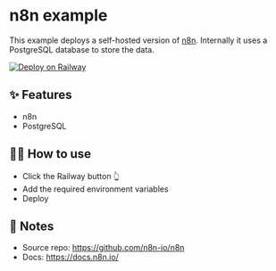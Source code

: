 # n8n example

This example deploys a self-hosted version of [n8n](https://n8n.io/). Internally it uses a PostgreSQL database to store the data.

[![Deploy on Railway](https://railway.app/button.svg)](https://railway.app/new/template?template=https%3A%2F%2Fgithub.com%2Fmcmx%2Fn8n-railway-starters&plugins=postgresql&envs=USERNAME%2CPASSWORD%2CPORT%2CN8N_ENCRYPTION_KEY&PORTDesc=The+port+to+listen+on.+%28You+don%27t+need+to+change%29&PORTDefault=5678&N8N_ENCRYPTION_KEYDesc=Encryption%20key%20%28store%20it%20well%20and%20secure%29)




## ✨ Features

- n8n
- PostgreSQL

## 💁‍♀️ How to use

- Click the Railway button 👆
- Add the required environment variables
- Deploy

## 📝 Notes

- Source repo: https://github.com/n8n-io/n8n
- Docs: https://docs.n8n.io/
